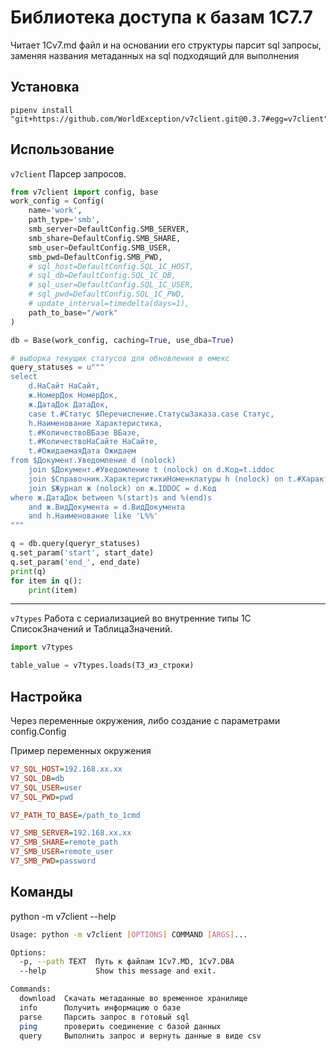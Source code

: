 # Библиотека доступа к базам 1C7.7

Читает 1Cv7.md файл и на основании его структуры парсит sql запросы, заменяя названия метаданных на sql подходящий для выполнения

## Установка

```
pipenv install "git+https://github.com/WorldException/v7client.git@0.3.7#egg=v7client"
```

## Использование

`v7client` Парсер запросов.

```python
from v7client import config, base
work_config = Config(
    name='work',
    path_type='smb',
    smb_server=DefaultConfig.SMB_SERVER,
    smb_share=DefaultConfig.SMB_SHARE,
    smb_user=DefaultConfig.SMB_USER,
    smb_pwd=DefaultConfig.SMB_PWD,
    # sql_host=DefaultConfig.SQL_1C_HOST,
    # sql_db=DefaultConfig.SQL_1C_DB,
    # sql_user=DefaultConfig.SQL_1C_USER,
    # sql_pwd=DefaultConfig.SQL_1C_PWD,
    # update_interval=timedelta(days=1),
    path_to_base="/work"
)

db = Base(work_config, caching=True, use_dba=True)

# выборка текущих статусов для обновления в емекс
query_statuses = u"""
select
    d.НаСайт НаСайт,
    ж.НомерДок НомерДок,
    ж.ДатаДок ДатаДок,
    case t.#Статус $Перечисление.СтатусыЗаказа.case Статус,
    h.Наименование Характеристика,
    t.#КоличествоВБазе ВБазе,
    t.#КоличествоНаСайте НаСайте,
    t.#ОжидаемаяДата Ожидаем
from $Документ.Уведомление d (nolock)
    join $Документ.#Уведомление t (nolock) on d.Код=t.iddoc
    join $Справочник.ХарактеристикиНоменклатуры h (nolock) on t.#ХарактеристикаТовара = h.id
    join $Журнал ж (nolock) on ж.IDDOC = d.Код
where ж.ДатаДок between %(start)s and %(end)s
    and ж.ВидДокумента = d.ВидДокумента
    and h.Наименование like 'L%%'
"""

q = db.query(queryr_statuses)
q.set_param('start', start_date)
q.set_param('end_', end_date)
print(q)
for item in q():
    print(item)
```
---
`v7types` Работа с сериализацией во внутренние типы 1С СписокЗначений и ТаблицаЗначений.

```python
import v7types

table_value = v7types.loads(ТЗ_из_строки)
```

## Настройка

Через переменные окружения, либо создание с параметрами config.Config

Пример переменных окружения
```ini
V7_SQL_HOST=192.168.xx.xx
V7_SQL_DB=db
V7_SQL_USER=user
V7_SQL_PWD=pwd

V7_PATH_TO_BASE=/path_to_1cmd

V7_SMB_SERVER=192.168.xx.xx
V7_SMB_SHARE=remote_path
V7_SMB_USER=remote_user
V7_SMB_PWD=password
```

## Команды

python -m v7client --help

```bash
Usage: python -m v7client [OPTIONS] COMMAND [ARGS]...

Options:
  -p, --path TEXT  Путь к файлам 1Cv7.MD, 1Cv7.DBA
  --help           Show this message and exit.

Commands:
  download  Скачать метаданные во временное хранилище
  info      Получить информацию о базе
  parse     Парсить запрос в готовый sql
  ping      проверить соединение с базой данных
  query     Выполнить запрос и вернуть данные в виде csv
```
